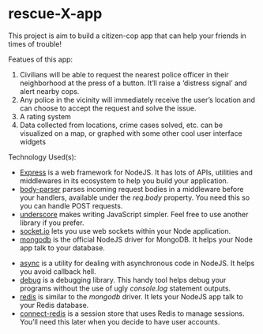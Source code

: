 # rescue-X-app
This project is aim to build a citizen-cop app that can help your friends in times of trouble!
<p>
Featues of this app:
<ol>
<li>Civilians will be able to request the nearest police officer in their
neighborhood at the press of a button. It&rsquo;ll raise a ‘distress signal&rsquo; and alert
nearby cops.</li>
<li>Any police in the vicinity will immediately receive the user&rsquo;s location and can
choose to accept the request and solve the issue.</li>
<li>A rating system</li>
<li>Data collected from locations, crime cases solved, etc. can be visualized on a
map, or graphed with some other cool user interface widgets</li>
</ol>
</p>
<p>
Technology Used(s):
<ul>
<li><a href="https://expressjs.com/">Express</a> is a web framework for NodeJS. It has lots of
APIs, utilities and middlewares in its ecosystem to help you build your
application.</li>
<li><a href="https://github.com/expressjs/body-parser">body-parser</a> parses incoming request
bodies in a middleware before your handlers, available under the <em>req.body</em>
property. You need this so you can handle POST requests.</li>
<li><a href="http://underscorejs.org/">underscore</a> makes writing JavaScript simpler. Feel
free to use another library if you prefer.</li>
<li><a href="http://socket.io/">socket.io</a> lets you use web sockets within your Node
application.</li>
<li><a href="https://www.npmjs.com/package/mongodb">mongodb</a> is the official NodeJS driver
for MongoDB. It helps your Node app talk to your database.</li>
</ul>
<ul>
<li><a href="https://www.npmjs.com/package/async">async</a> is a utility for dealing with
asynchronous code in NodeJS. It helps you avoid callback hell.</li>
<li><a href="https://www.npmjs.com/package/debug">debug</a> is a debugging library. This handy
tool helps debug your programs without the use of ugly <em>console.log</em> statement
outputs.</li>
<li><a href="https://www.npmjs.com/package/redis">redis</a> is similar to the <em>mongodb</em> driver.
It lets your NodeJS app talk to your Redis database.</li>
<li><a href="https://www.npmjs.com/package/connect-redis">connect-redis</a> is a session store
that uses Redis to manage sessions. You&rsquo;ll need this later when you decide to
have user accounts.</li>
</ul>
